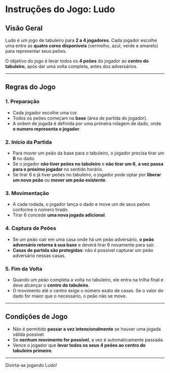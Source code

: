 # Instruções do Jogo: Ludo

## Visão Geral

Ludo é um jogo de tabuleiro para **2 a 4 jogadores**. Cada jogador escolhe uma entre as **quatro cores disponíveis** (vermelho, azul, verde e amarelo) para representar seus peões.

O objetivo do jogo é levar todos os **4 peões** do jogador ao **centro do tabuleiro**, após dar uma volta completa, antes dos adversários.

---

## Regras do Jogo

### 1. Preparação
- Cada jogador escolhe uma cor.
- Todos os peões começam na **base** (área de partida do jogador).
- A ordem de jogada é definida por uma primeira rolagem de dado, onde **o numero representa o jogador**.

### 2. Início da Partida
- Para mover um peão da base para o tabuleiro, o jogador precisa tirar um **6** no dado.
- Se o jogador **não tiver peões no tabuleiro** e **não tirar um 6**, **a vez passa para o próximo jogador** no sentido horário.
- Se tirar 6 e já tiver peões no tabuleiro, o jogador pode optar por **liberar um novo peão** ou **mover um peão existente**.

### 3. Movimentação
- A cada rodada, o jogador lança o dado e move um de seus peões conforme o número tirado.
- Tirar 6 concede **uma nova jogada adicional**.

### 4. Captura de Peões
- Se um peão cair em uma casa onde há um peão adversário, **o peão adversário retorna à sua base** e deverá tirar 6 novamente para sair.
- **Casas de partida são protegidas**: não é possível capturar um peão adversário nessas casas.

### 5. Fim da Volta
- Quando um peão completa a volta no tabuleiro, ele entra na trilha final e deve alcançar o **centro do tabuleiro**.
- O movimento até o centro exige o número exato de casas. Se o valor do dado for maior que o necessário, o peão não se move.

---

## Condições de Jogo

- Não é permitido **passar a vez intencionalmente** se houver uma jogada válida possível.
- Se **nenhum movimento for possível**, a vez é automaticamente passada.
- Vence o jogador que **levar todos os seus 4 peões ao centro do tabuleiro primeiro**.

---

Divirta-se jogando Ludo!
